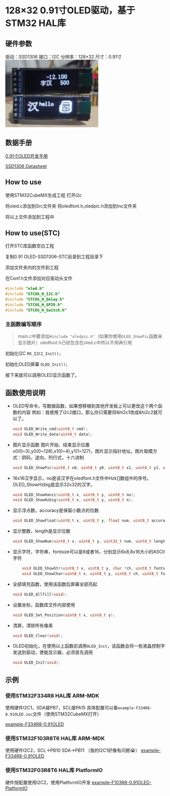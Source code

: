 # 128×32 0.91寸OLED驱动，基于STM32 HAL库

## 硬件参数

驱动：SSD1306
接口：I2C
分辨率：128×32
尺寸：0.91寸
  ![0.96'OLED I2C](/datasheet/hardware.png)

## 数据手册

[0.91寸OLED开发手册](/datasheet/0.91白色14Pin.pdf)

[SSD1306 Datasheet](https://cdn-shop.adafruit.com/datasheets/SSD1306.pdf)

## How to use

使用STM32CubeMX生成工程
打开i2c

将oled.c添加到Src文件夹
将oledfont.h,oledpic.h添加到Inc文件夹

将以上文件添加到工程中

## How to use(STC)
打开STC库函数空白工程 

复制0.91 OLED-SSD1306-STC目录到工程目录下 

添加文件夹内的文件到工程 

在Conf.h文件添加对应驱动头文件 

```C
#include "oled.h"
#include "STC8G_H_I2C.h"
#include "STC8G_H_Delay.h"
#include "STC8G_H_GPIO.h"
#include "STC8G_H_Switch.h"
```


### 主函数编写顺序

> main.c中要添加```#include "oledpic.h"```（如果你使用```OLED_ShowPic```函数来显示图片）oledfont.h已经包含在oled.c中所以不用再引用 

初始化I2C ```MX_I2C2_Init();```

初始化OLED屏幕 ```OLED_Init();```

接下来就可以调用OLED显示函数了。




## 函数使用说明

- OLED写命令，写数据函数，如果想移植到其他开发板上可以更改这个两个函数的内容
  例如：我使用了i2c2接口，那么你只需要将&hi2c1改成&hi2c2就可以了。
	```C
  	void OLED_Write_cmd(uint8_t cmd);
  	void OLED_Write_data(uint8_t data);
	```
-  图片显示函数 图片开始、结束显示位置 x0(0~3),y0(0~128),x1(0~4),y1(1~127)，图片显示指针地址。图片取模方式：阴码，逆向，列行式，十六进制
	```C
	void OLED_ShowPic(uint8_t x0, uint8_t y0, uint8_t x1, uint8_t y1, uint8_t BMP[]);	
	```
- 16x16汉字显示，no是该汉字在oledfont.h文件中Hzk[]数组中的序号。OLED_ShowHzbig是显示32x32的汉字。
	```C
	void OLED_ShowHanzi(uint8_t x, uint8_t y, uint8_t no);
	void OLED_ShowHzbig(uint8_t x, uint8_t y, uint8_t n);
	```
- 显示浮点数，accuracy是保留小数点的位数
	```C
	void OLED_ShowFloat(uint8_t x, uint8_t y, float num, uint8_t accuracy, uint8_t fontsize);
	```
- 显示整数，length是显示位数
	```C
	void OLED_ShowNum(uint8_t x, uint8_t y, uint32_t num, uint8_t length, uint8_t fontsize);
	```
- 显示字符，字符串，fontsize可以是8或者16，分别显示6x8,8x16大小的ASCII字符
	```C
		void OLED_ShowStr(uint8_t x, uint8_t y, char *ch, uint8_t fontsize);
		void OLED_ShowChar(uint8_t x, uint8_t y, uint8_t ch, uint8_t fontsize);
	```
- 全部填充函数，使用该函数后屏幕全部亮起
	```C
	void OLED_Allfill(void);
	```
- 设置坐标，函数库文件内部使用
	```C
	void OLED_Set_Position(uint8_t x, uint8_t y);
	```
- 清屏，清除所有像素
	```C
	void OLED_Clear(void);
	```
- OLED初始化，在使用以上函数前调用```OLED_Init```，该函数会将一些液晶控制字发送到驱动，使能显示器，必须首先调用
	```C
	void OLED_Init(void);
	```
## 示例
### 使用STM32F334R8 HAL库 ARM-MDK
使用硬件I2C1，SDA接PB7，SCL接PA15
具体配置可以看```example-F334R8-0.91OLED.ioc```文件（使用STM32CubeMX打开）

[example-F334R8-0.91OLED](/example-F334R8-0.91OLED/)

### 使用STM32F103R8T6 HAL库 ARM-MDK

使用硬件I2C2，SCL->PB10 SDA->PB11 （我的I2C1好像有问题😭）
[example-F334R8-0.91OLED](/example-F103R8-0.91OLED/)

### 使用STM32F03R8T6 HAL库 PlatformIO
硬件按配置使用I2C2，使用PlatformIO开发
[example-F103R8-0.91OLED-PlatformIO](/example-F103R8-0.91OLED-PlatformIO/)

